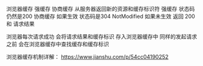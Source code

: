 浏览器缓存
强缓存 协商缓存 从服务器返回新的资源和缓存标识符
强缓存 状态码仍然是200
协商缓存 如果生效 状态码是304  NotModified 如果未生效 返回 200 和 请求结果

浏览器每次请求成功 会将请求结果和缓存标识 存入浏览器缓存中
同样的发起请求之前 会在浏览器缓存中查找缓存和缓存标识

浏览器缓存机制详解：
https://www.jianshu.com/p/54cc04190252
